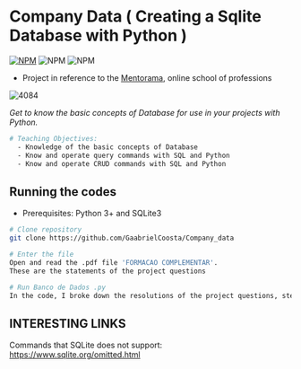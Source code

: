 # Company Data ( Creating a Sqlite Database with Python )

[![NPM](https://img.shields.io/npm/l/react)](https://github.com/GaabrielCoosta/Changelle_HandTalk/blob/main/LICENSE)
![NPM](https://img.shields.io/static/v1?label=Python&message=3.10&color=<COLOR>&logo=python)
![NPM](https://img.shields.io/static/v1?label=SQLite&message=3.00&color=<COLOR>&logo=sqlite)


- Project in reference to the [Mentorama](https://mentorama.com.br/), online school of professions

![4084](https://user-images.githubusercontent.com/108695592/197411695-88a88d7b-c5df-4449-9124-ba8fc7073f75.jpg)

*Get to know the basic concepts of Database for use in your projects with Python.*

```bash
# Teaching Objectives:
  - Knowledge of the basic concepts of Database
  - Know and operate query commands with SQL and Python
  - Know and operate CRUD commands with SQL and Python

```
## Running the codes
- Prerequisites: Python 3+ and SQLite3

```bash
# Clone repository
git clone https://github.com/GaabrielCoosta/Company_data

# Enter the file
Open and read the .pdf file 'FORMACAO COMPLEMENTAR'.
These are the statements of the project questions

# Run Banco de Dados .py
In the code, I broke down the resolutions of the project questions, step by step

```

## INTERESTING LINKS
Commands that SQLite does not support: https://www.sqlite.org/omitted.html
